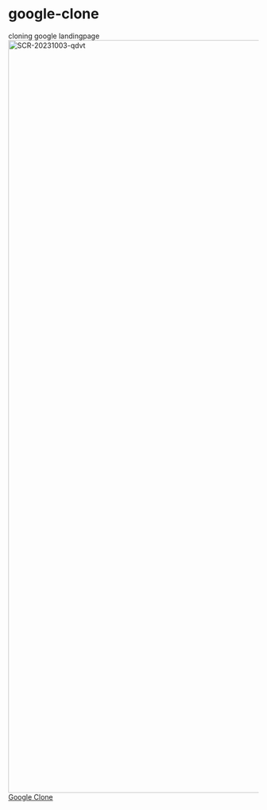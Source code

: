 # google-clone
cloning google landingpage
<img width="1512" alt="SCR-20231003-qdvt" src="https://github.com/kisyam/google-clone/assets/104766571/666b4dc2-dfb9-44cf-949f-cbdc954b0394">
[Google Clone]([http://www.google.co.kr](https://kisyam.github.io/google-clone)https://kisyam.github.io/google-clone)
